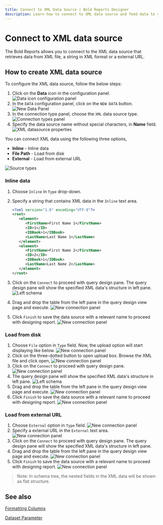 ```yaml
---
title: Connect to XML Data Source | Bold Reports Designer
description: Learn how to connect to XML data source and feed data to your RDL reports using Bold Reports Designer. The data source can be loaded from local disk, external URL file, and direct string.
---
```


# Connect to XML data source

The Bold Reports allows you to connect to the XML data source that retrieves data from XML file, a string in XML format or a external URL.

## How to create XML data source

To configure the XML data source, follow the below steps:

1. Click on the **Data** icon in the configuration panel.
   ![Data icon configuration panel](/static/assets/on-premise/images/report-designer/manage-data/data-connectors/data-configuration-panel.png '#width=415px')
2. In the `DATA` configuration panel, click on the `NEW DATA` button.
   ![New Data Panel](/static/assets/on-premise/images/report-designer/manage-data/data-connectors/new-data-button.png '#width=350px')
3. In the connection type panel, choose the `XML` data source type.
   ![Connection types panel](/static/assets/on-premise/images/report-designer/manage-data/xml-data-source/connection-types.png '#width=350px')
4. Specify the data source name without special characters, in **Name** field.
   ![XML datasource properties](/static/assets/on-premise/images/report-designer/manage-data/xml-data-source/initial-panel.png '#width=350px')

You can connect XML data using the following three options,

* **Inline** - Inline data
* **File Path** - Load from disk
* **External** - Load from external URL

![Source types](/static/assets/on-premise/images/report-designer/manage-data/xml-data-source/types.png '#width=385px')

### Inline data

1. Choose `Inline` in `Type` drop-down.
2. Specify a string that contains XML data in the `Inline` text area.

   ```xml
   <?xml version="1.0" encoding="UTF-8"?>
   <root>
      <element>
         <FirstName>First Name 1</FirstName>
         <ID>1</ID>
         <IDBook>1</IDBook>
         <LastName>Last Name 1</LastName>
      </element>
      <element>
         <FirstName>First Name 2</FirstName>
         <ID>2</ID>
         <IDBook>1</IDBook>
         <LastName>Last Name 2</LastName>
      </element>
   </root>

   ```

3. Click on the `Connect` to proceed with query design pane. The query design pane will show the specified XML data's structure in left pane.
![Left schema](/static/assets/on-premise/images/report-designer/manage-data/xml-data-source/left-schema.png '#width=385px')
4. Drag and drop the table from the left pane in the query design view page and execute.
![New connection panel](/static/assets/on-premise/images/report-designer/manage-data/xml-data-source/execute-schema.png '#width=400px')
5. Click `Finish` to save the data source with a relevant name to proceed with designing report.
![New connection panel](/static/assets/on-premise/images/report-designer/manage-data/xml-data-source/data-list.png '#width=385px')

### Load from disk

1. Choose `File` option in `Type` field. Now, the upload option will start displaying like below.
![New connection panel](/static/assets/on-premise/images/report-designer/manage-data/xml-data-source/file-upload-option.png '#width=385px')
2. Click on the three-dotted button to open upload box. Browse the XML file and click open,
![New connection panel](/static/assets/on-premise/images/report-designer/manage-data/xml-data-source/browse-file.png '#width=385px')
3. Click on the `Connect` to proceed with query design pane.
![New connection panel](/static/assets/on-premise/images/report-designer/manage-data/xml-data-source/connect-data.png '#width=385px')
4. The query design pane will show the specified XML data's structure in left pane.
![Left schema](/static/assets/on-premise/images/report-designer/manage-data/xml-data-source/json-file-left-schema.png '#width=250px')
5. Drag and drop the table from the left pane in the query design view page and execute.
![New connection panel](/static/assets/on-premise/images/report-designer/manage-data/xml-data-source/execute-schema-file.png)
6. Click `Finish` to save the data source with a relevant name to proceed with designing report.
![New connection panel](/static/assets/on-premise/images/report-designer/manage-data/xml-data-source/file-data-list.png '#width=355px')

### Load from external URL

1. Choose `External` option in `Type` field.
![New connection panel](/static/assets/on-premise/images/report-designer/manage-data/xml-data-source/external-type.png '#width=355px')
2. Specify a external URL in the `External` text area.
![New connection panel](/static/assets/on-premise/images/report-designer/manage-data/xml-data-source/specify-web-service.png '#width=385px')
3. Click on the `Connect` to proceed with query design pane. The query design pane will show the specified XML data's structure in left pane.
4. Drag and drop the table from the left pane in the query design view page and execute.
![New connection panel](/static/assets/on-premise/images/report-designer/manage-data/xml-data-source/execute-schema-external.png)
5. Click `Finish` to save the data source with a relevant name to proceed with designing report.
![New connection panel](/static/assets/on-premise/images/report-designer/manage-data/xml-data-source/external-data-list.png '#width=350px')

> Note: In schema tree, the nested fields in the XML data will be shown as flat structure.

## See also

[Formatting Columns](./../../../transforming-data/formatting-columns/)

[Dataset Parameter](./../../../transforming-data/link-a-query-parameter-with-a-report-parameter/)